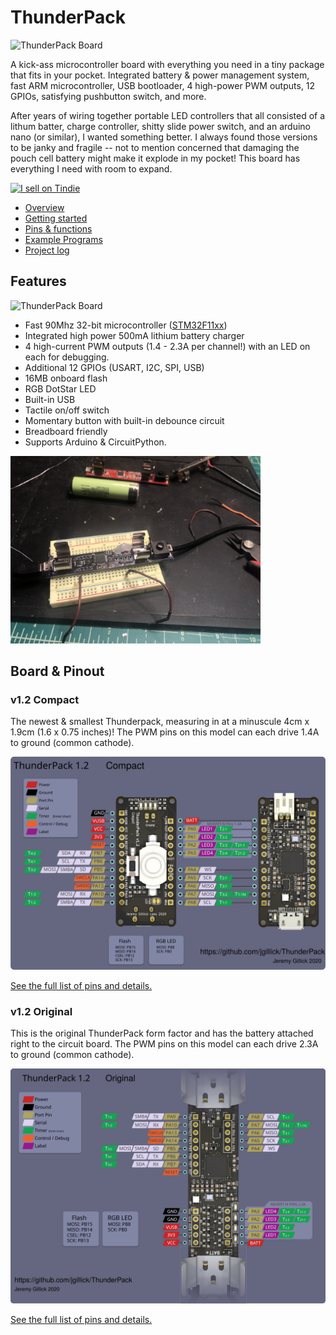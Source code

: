# ThunderPack

<img src="./images/original_and_compact.jpg" alt="ThunderPack Board" width="550" />

A kick-ass microcontroller board with everything you need in a tiny package that fits in your pocket. Integrated battery & power management system, fast ARM microcontroller, USB bootloader, 4 high-power PWM outputs, 12 GPIOs, satisfying pushbutton switch, and more.

After years of wiring together portable LED controllers that all consisted of a lithum batter, charge controller, shitty slide power switch, and an arduino nano (or similar), I wanted something better. I always found those versions to be janky and fragile -- not to mention concerned that damaging the pouch cell battery might make it explode in my pocket! This board has everything I need with room to expand.

<a href="https://www.tindie.com/stores/jeremy/?ref=offsite_badges&utm_source=sellers_jeremy&utm_medium=badges&utm_campaign=badge_small"><img src="https://d2ss6ovg47m0r5.cloudfront.net/badges/tindie-smalls.png" alt="I sell on Tindie" width="200" height="55"></a>

* [Overview](https://github.com/jgillick/ThunderPack/wiki/)
* [Getting started](https://github.com/jgillick/ThunderPack/wiki/Getting-Started)
* [Pins & functions](https://github.com/jgillick/ThunderPack/wiki/Pinout-Details)
* [Example Programs](./examples)
* [Project log](https://hackaday.io/project/161054-lit-fist)

## Features

<img src="./images/compact.jpg" alt="ThunderPack Board" width="500" />

* Fast 90Mhz 32-bit microcontroller ([STM32F11xx](https://www.st.com/resource/en/datasheet/stm32f411ce.pdf))
* Integrated high power 500mA lithium battery charger
* 4 high-current PWM outputs (1.4 - 2.3A per channel!) with an LED on each for debugging.
* Additional 12 GPIOs (USART, I2C, SPI, USB)
* 16MB onboard flash
* RGB DotStar LED
* Built-in USB
* Tactile on/off switch
* Momentary button with built-in debounce circuit
* Breadboard friendly
* Supports Arduino & CircuitPython.

<img src="./images/breadboard.jpg" alt="On the breadboard" width="400" />

## Board & Pinout

### v1.2 Compact
The newest & smallest Thunderpack, measuring in at a minuscule 4cm x 1.9cm (1.6 x 0.75 inches)! The PWM pins on this model can each drive 1.4A to ground (common cathode).

<img src="./hardware/Compact/pinout/pinout.svg" alt="Compact pinout diagram" />

[See the full list of pins and details.](https://github.com/jgillick/ThunderPack/wiki/Pinout-Details)

### v1.2 Original
This is the original ThunderPack form factor and has the battery attached right to the circuit board. The PWM pins on this model can each drive 2.3A to ground (common cathode).

<img src="./hardware/Original/pinout/pinout.svg" alt="Original pinout diagram" />

[See the full list of pins and details.](https://github.com/jgillick/ThunderPack/wiki/Pinout-Details)
